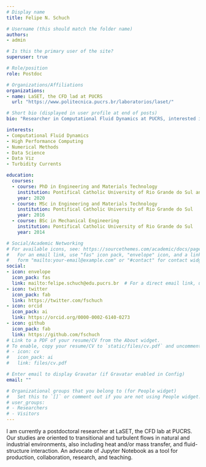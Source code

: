 ```yaml
---
# Display name
title: Felipe N. Schuch

# Username (this should match the folder name)
authors:
- admin

# Is this the primary user of the site?
superuser: true

# Role/position
role: Postdoc

# Organizations/Affiliations
organizations:
- name: LaSET, the CFD lad at PUCRS
  url: "https://www.politecnica.pucrs.br/laboratorios/laset/"

# Short bio (displayed in user profile at end of posts)
bio: "Researcher in Computational Fluid Dynamics at PUCRS, interested in: Turbulent flows, heat and mass transfer, and fluid-structure interaction; Data processing and visualization in Python; Jupyter Notebook as a tool for collaboration, research and teaching."

interests:
- Computational Fluid Dynamics
- High Performance Computing
- Numerical Methods
- Data Science
- Data Viz
- Turbidity Currents

education:
  courses:
  - course: PhD in Engineering and Materials Technology
    institution: Pontifical Catholic University of Rio Grande do Sul and Sandwich Doctorate at the University of California, Santa Barbara
    year: 2020
  - course: MSc in Engineering and Materials Technology
    institution: Pontifical Catholic University of Rio Grande do Sul
    year: 2016
  - course: BSc in Mechanical Engineering
    institution: Pontifical Catholic University of Rio Grande do Sul
    year: 2014

# Social/Academic Networking
# For available icons, see: https://sourcethemes.com/academic/docs/page-builder/#icons
#   For an email link, use "fas" icon pack, "envelope" icon, and a link in the
#   form "mailto:your-email@example.com" or "#contact" for contact widget.
social:
- icon: envelope
  icon_pack: fas
  link: mailto:felipe.schuch@edu.pucrs.br  # For a direct email link, use "mailto:test@example.org".
- icon: twitter
  icon_pack: fab
  link: https://twitter.com/fschuch
- icon: orcid
  icon_pack: ai
  link: https://orcid.org/0000-0002-6140-0273
- icon: github
  icon_pack: fab
  link: https://github.com/fschuch
# Link to a PDF of your resume/CV from the About widget.
# To enable, copy your resume/CV to `static/files/cv.pdf` and uncomment the lines below.
# - icon: cv
#   icon_pack: ai
#   link: files/cv.pdf

# Enter email to display Gravatar (if Gravatar enabled in Config)
email: ""

# Organizational groups that you belong to (for People widget)
#   Set this to `[]` or comment out if you are not using People widget.
# user_groups:
# - Researchers
# - Visitors
---
```


I am currently a postdoctoral researcher at LaSET, the CFD lab at PUCRS. Our studies are oriented to transitional and turbulent flows in natural and industrial environments, also including heat and/or mass transfer, and fluid-structure interaction. An advocate of Jupyter Notebook as a tool for production, collaboration, research, and teaching.
